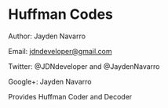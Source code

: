 Huffman Codes
=============

Author: Jayden Navarro

Email: jdndeveloper@gmail.com

Twitter: @JDNdeveloper and @JaydenNavarro

Google+: Jayden Navarro

Provides Huffman Coder and Decoder
